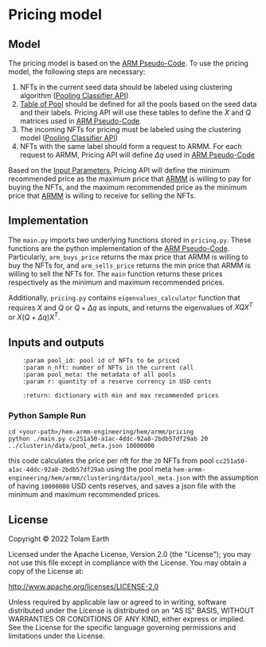 # Pricing model

## Model

The pricing model is based on the [ARM Pseudo-Code](https://hackmd.io/hsN-E0LgRgy7Ax2p3Ny1VA). To use the pricing
model, the following steps are necessary:

1. NFTs in the current seed data should be labeled using clustering
   algorithm ([Pooling Classifier API](api_pooling_classifier.md))
2. [Table of Pool](../data-model-ingestion.md#table-of-pool-summaries) should be defined for all the pools based on the
   seed data and
   their labels. Pricing API will use these tables to define the $X$ and $Q$ matrices used
   in [ARM Pseudo-Code](https://hackmd.io/hsN-E0LgRgy7Ax2p3Ny1VA).
3. The incoming NFTs for pricing must be labeled using the clustering
   model ([Pooling Classifier API](api_pooling_classifier.md))
4. NFTs with the same label should form a request to ARMM. For each request to ARMM, Pricing API will define $\Delta q$
   used in [ARM Pseudo-Code](https://hackmd.io/hsN-E0LgRgy7Ax2p3Ny1VA)

Based on the [Input Parameters](pricing-api.md#input-parameters), Pricing API will define the minimum recommended price
as the maximum price that [ARMM](https://hackmd.io/hsN-E0LgRgy7Ax2p3Ny1VA) is willing to pay for buying the NFTs,
and the maximum recommended price as the minimum price that [ARMM](https://hackmd.io/hsN-E0LgRgy7Ax2p3Ny1VA) is willing
to receive for selling the NFTs.

## Implementation

The `main.py` imports two underlying functions stored in `pricing.py`. These functions are the python implementation of
the [ARM Pseudo-Code](https://hackmd.io/hsN-E0LgRgy7Ax2p3Ny1VA).
Particularly, `arm_buys_price` returns the max price that ARMM is willing to buy the NFTs for, and `arm_sells_price`
returns the min price that ARMM is willing to sell the NFTs for. The `main` function returns these prices respectively
as the minimum and maximum recommended prices.

Additionally, `pricing.py` contains `eigenvalues_calculator` function that requires $X$ and $Q$ or $Q + \Delta q$ as
inputs, and returns the eigenvalues of $XQX^T$ or $X(Q + Δq)X^T$.

## Inputs and outputs

```
    :param pool_id: pool id of NFTs to be priced
    :param n_nft: number of NFTs in the current call
    :param pool_meta: the metadata of all pools
    :param r: quantity of a reserve currency in USD cents

    :return: dictionary with min and max recommended prices
```


### Python Sample Run
```
cd <your-path>/hem-armm-engineering/hem/armm/pricing
python ./main.py cc251a50-a1ac-4ddc-92a8-2bdb57df29ab 20 ../clusterin/data/pool_meta.json 10000000
```
this code calculates the price per nft for the `20` NFTs from pool `cc251a50-a1ac-4ddc-92a8-2bdb57df29ab` 
using the pool meta `hem-armm-engineering/hem/armm/clustering/data/pool_meta.json` with the assumption of having `10000000` USD cents reserves, and saves a 
json file with the minimum and maximum recommended prices. 

## License
Copyright &copy; 2022 Tolam Earth

Licensed under the Apache License, Version 2.0 (the "License"); you may not use this file except in compliance with the License. You may obtain a copy of the License at: 

http://www.apache.org/licenses/LICENSE-2.0 

Unless required by applicable law or agreed to in writing, software distributed under the License is distributed on an "AS IS" BASIS, WITHOUT WARRANTIES OR CONDITIONS OF ANY KIND, either express or implied. See the License for the specific language governing permissions and limitations under the License.
